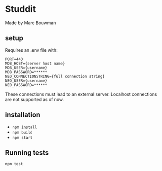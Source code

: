 # Studdit
Made by Marc Bouwman

## setup
Requires an .env file with:  
```
PORT=443
MDB_HOST={server host name}
MDB_USER={username}
MDB_PASSWORD=******
NEO_CONNECTIONSTRING={full connection string}
NEO_USER={username}
NEO_PASSWORD=******
```

These connections must lead to an external server. Localhost connections are not supported as of now.

## installation
- `npm install`
- `npm build`
- `npm start`

## Running tests
`npm test`